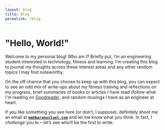```yaml
---
layout: blog
title: Blog
permalink: /blog
---
```

# "Hello, World!"
Welcome to my personal blog! Who am I? Briefly put, I’m an engineering student interested in technology, fitness and learning. I’m creating this blog to journal my thoughts across these interest areas and any other random topics I may find noteworthy.

On the off chance that you choose to keep up with this blog, you can expect to see an odd mix of write-ups about my fitness training and reflections on my progress, brief summaries of books or articles I have read (follow what I'm reading on [Goodreads](https://www.goodreads.com/baranusluel)), and random musings I have as an engineer at heart.

If you like something you see here (or don’t, I suppose), definitely shoot me an email at **<code>me@baranusluel.com</code>** and let me know what you think. In fact, I *challenge* you to – let’s see who’ll be the first to write.
